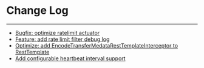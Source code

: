 # Change Log
---

- [Bugfix: optimize ratelimit actuator](https://github.com/Tencent/spring-cloud-tencent/pull/419)
- [Feature: add rate limit filter debug log](https://github.com/Tencent/spring-cloud-tencent/pull/436)
- [Optimize: add EncodeTransferMedataRestTemplateInterceptor to RestTemplate](https://github.com/Tencent/spring-cloud-tencent/pull/439)
- [Add configurable heartbeat interval support](https://github.com/Tencent/spring-cloud-tencent/pull/443)
